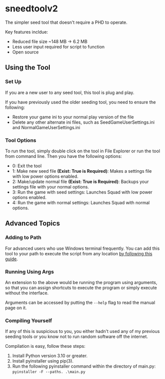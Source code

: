 # sneedtoolv2
The simpler seed tool that doesn't require a PHD to operate. 

Key features incldue:
- Reduced file size ~148 MB -> 6.2 MB
- Less user input required for script to function
- Open source

## Using the Tool

### Set Up
If you are a new user to any seed tool, this tool is plug and play.

If you have previously used the older seeding tool, you need to ensure the following:
- Restore your game ini to your normal play version of the file
- Delete any other alternate ini files, such as SeedGameUserSettings.ini and NormalGameUserSettings.ini


### Tool Options
To run the tool, simply double click on the tool in File Explorer or run the tool from command line. Then you have the following options:
- 0: Exit the tool
- 1: Make new seed file **(Exist: True is Required)**: Makes a settings file with low power options enabled.
- 2: Make/update normal file **(Exist: True is Required)**: Backups your settings file with your normal options.
- 3: Run the game with seed settings: Launches Squad with low power options enabled.
- 4: Run the game with normal settings: Launches Squad with normal options.

## Advanced Topics
### Adding to Path
For advanced users who use Windows terminal frequently. You can add this tool to your path to execute the script from any location [by following this guide](https://stackoverflow.com/questions/4822400/register-an-exe-so-you-can-run-it-from-any-command-line-in-windows).

### Running Using Args
An extension to the above would be running the program using arguments, so that you can assign shortcuts to execute the program or simply execute without the interface.

Arguments can be accessed by putting the ```--help``` flag to read the manual page on it.

### Compiling Yourself
If any of this is suspicious to you, you either hadn't used any of my previous seeding tools or you know not to run random software off the internet.

Compilation is easy, follow these steps:
1. Install Python version 3.10 or greater.
2. Install pyinstaller using pip(3).
3. Run the following pyinstaller command within the directory of main.py:
```pyinstaller -F --paths. .\main.py ```
